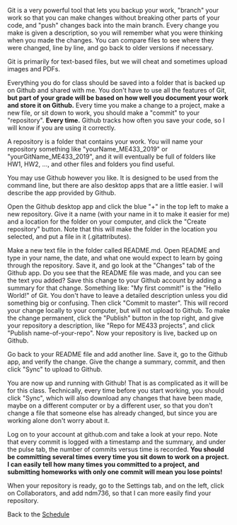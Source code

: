 Git is a very powerful tool that lets you backup your work, "branch" your work so that you can make changes without breaking other parts of your code, and "push" changes back into the main branch. Every change you make is given a description, so you will remember what you were thinking when you made the changes. You can compare files to see where they were changed, line by line, and go back to older versions if necessary.

Git is primarily for text-based files, but we will cheat and sometimes upload images and PDFs.

Everything you do for class should be saved into a folder that is backed up on Github and shared with me. You don't have to use all the features of Git, **but part of your grade will be based on how well you document your work and store it on Github.** Every time you make a change to a project, make a new file, or sit down to work, you should make a "commit" to your "repository". **Every time.** Github tracks how often you save your code, so I will know if you are using it correctly. 

A repository is a folder that contains your work. You will name your repository something like "yourName_ME433_2019" or "yourGitName_ME433_2019", and it will eventually be full of folders like HW1, HW2, ..., and other files and folders you find useful.

You may use Github however you like. It is designed to be used from the command line, but there are also desktop apps that are a little easier. I will describe the app provided by Github.

Open the Github desktop app and click the blue "+" in the top left to make a new repository. Give it a name (with your name in it to make it easier for me) and a location for the folder on your computer, and click the "Create repository" button. Note that this will make the folder in the location you selected, and put a file in it (.gitattributes). 

Make a new text file in the folder called README.md. Open README and type in your name, the date, and what one would expect to learn by going through the repository. Save it, and go look at the "Changes" tab of the Github app. Do you see that the README file was made, and you can see the text you added? Save this change to your Github account by adding a summary for that change. Something like: "My first commit!" is the "Hello World!" of Git. You don't have to leave a detailed description unless you did something big or confusing. Then click "Commit to master". This will record your change locally to your computer, but will not upload to Github. To make the change permanent, click the "Publish" button in the top right, and give your repository a description, like "Repo for ME433 projects", and click "Publish name-of-your-repo". Now your repository is live, backed up on Github. 

Go back to your README file and add another line. Save it, go to the Github app, and verify the change. Give the change a summary, commit, and then click "Sync" to upload to Github.

You are now up and running with Github! That is as complicated as it will be for this class. Technically, every time before you start working, you should click "Sync", which will also download any changes that have been made, maybe on a different computer or by a different user, so that you don't change a file that someone else has already changed, but since you are working alone don't worry about it.

Log on to your account at github.com and take a look at your repo. Note that every commit is logged with a timestamp and the summary, and under the pulse tab, the number of commits versus time is recorded. **You should be committing several times every time you sit down to work on a project. I can easily tell how many times you committed to a project, and submitting homeworks with only one commit will mean you lose points!** 

When your repository is ready, go to the Settings tab, and on the left, click on Collaborators, and add ndm736, so that I can more easily find your repository.

Back to the [Schedule](https://github.com/ndm736/ME433_2019/wiki/Schedule)
